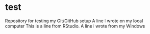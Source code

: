# test
Repository for testing my Git/GitHub setup
A line I wrote on my local computer
This is a line from RStudio.
A line i wrote from my Windows 
